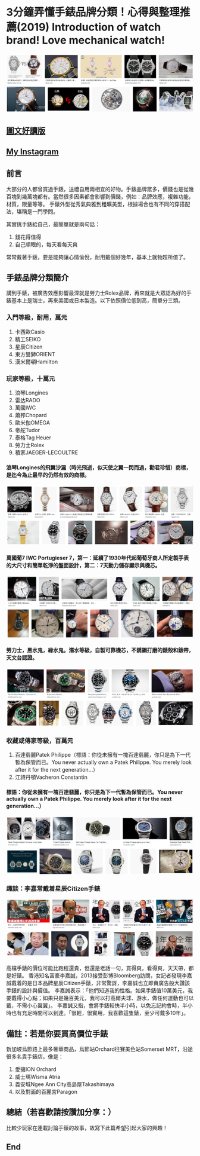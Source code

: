 # 3分鐘弄懂手錶品牌分類！心得與整理推薦(2019) Introduction of watch brand! Love mechanical watch!
![f1](https://github.com/HCH1/blog/blob/master/fig/watch21.png)

## [圖文好讀版]()
## [My Instagram](https://www.instagram.com/redbox111)

## 前言
大部分的人都曾買過手錶，送禮自用兩相宜的好物。手錶品牌眾多，價錢也是從幾百塊到幾萬塊都有。當然很多因素都會影響到價錢，例如：品牌效應，複雜功能，材質，限量等等。
手錶外型從秀氣典雅到粗曠美型，根據場合也有不同的穿搭配法，堪稱是一門學問。

其實挑手錶給自己，最簡單就是兩句話：
1. 錢花得值得
2. 自己順眼的，每天看每天爽

常常戴著手錶，要是能夠讓心情愉悅，耐用戴個好幾年，基本上就物超所值了。

## 手錶品牌分類簡介
講到手錶，被廣告效應影響最深就是勞力士Rolex品牌，再來就是大眾認為好的手錶基本上是瑞士，再來美國或日本製造。以下依照價位低到高，簡單分三類。

### 入門等級，耐用，萬元
1. 卡西歐Casio
1. 精工SEIKO
1. 星辰Citizen
1. 東方雙獅ORIENT
1. 漢米爾頓Hamilton 

### 玩家等級，十萬元
1. 浪琴Longines
1. 雷达RADO
1. 萬國IWC
1. 蕭邦Chopard
1. 歐米伽OMEGA
1. 帝舵Tudor
1. 泰格Tag Heuer
1. 勞力士Rolex
1. 積家JAEGER-LECOULTRE

#### 浪琴Longines的飛翼沙漏（時光飛逝，似天使之翼一閃而過，勸君珍惜）商標，是迄今為止最早的仍然有效的商標。
![f1](https://github.com/HCH1/blog/blob/master/fig/watch24.png)


#### 萬國葡7 IWC Portugieser 7，第一：延續了1930年代起葡萄牙商人所定製手表的大尺寸和簡單乾淨的盤面設計，第二：7天動力儲存顯示與機芯。
![f1](https://github.com/HCH1/blog/blob/master/fig/watch25.png)


#### 勞力士，黑水鬼，綠水鬼。潛水等級，自製可靠機芯，不銹鋼打磨的錶殼和錶帶，天文台認證。
![f1](https://github.com/HCH1/blog/blob/master/fig/watch26.png)


### 收藏或傳家等級，百萬元
1. 百達翡麗Patek Philippe（標語：你從未擁有一塊百達翡麗，你只是為下一代暫為保管而已。You never actually own a Patek Philippe. You merely look after it for the next generation...）
1. 江詩丹頓Vacheron Constantin

#### 標語：你從未擁有一塊百達翡麗，你只是為下一代暫為保管而已。You never actually own a Patek Philippe. You merely look after it for the next generation...）
![f1](https://github.com/HCH1/blog/blob/master/fig/watch27.png)


### 趣談：李嘉常戴着星辰Citizen手錶
![f1](https://github.com/HCH1/blog/blob/master/fig/watch28.png)

高檔手錶的價位可能比跑程還貴，但還是老話一句，買得爽，看得爽，天天帶，都是好錶。
香港知名富豪李嘉誠，2013接受彭博Bloomberg訪問，女記者發現李嘉誠戴着的是日本品牌星辰Citizen手錶，非常驚訝，李嘉誠也立即賣廣告般大讚該手錶的設計與價值。
李嘉誠表示：「他們知道我的性格。如果手錶值10萬美元，我要戴得小心點；如果只是幾百美元，我可以打高爾夫球、游水，做任何運動也可以戴，不需小心翼翼」。
李嘉誠又指，會將手錶較快半小時，以免忘記約會時，半小時也有充足時間可以到達。「很輕，很實用，我喜歡這隻錶，至少可戴多10年」。


## 備註：若是你要買高價位手錶
新加坡烏節路上最多奢華商品，烏節站Orchard往賽美色站Somerset MRT，沿途很多名貴手錶店。像是：
1. 愛擁ION Orchard
1. 威士瑪Wisma Atria
1. 義安城Ngee Ann City高島屋Takashimaya
1. 以及對面的百麗宮Paragon

## 總結（若喜歡請按讚加分享：）
比較少玩家在連載討論手錶的故事，故寫下此篇希望引起大家的興趣！

## End
